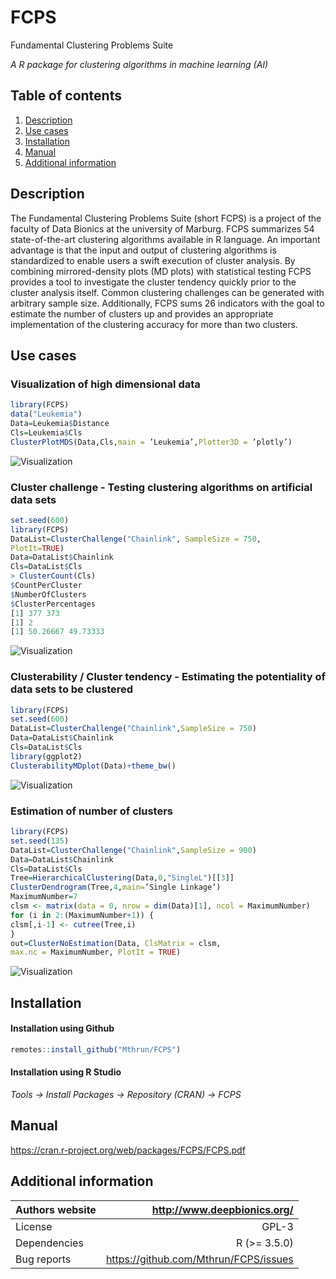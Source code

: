 # FCPS

Fundamental Clustering Problems Suite

*A R package for clustering algorithms in machine learning (AI)*

## Table of contents



1. [Description](#description)
2. [Use cases](#use-cases)
3. [Installation](#installation)
4. [Manual](#manual)
5. [Additional information](#additional-information)

## Description

The Fundamental Clustering Problems Suite (short FCPS) is a project of the faculty of Data Bionics at the university of Marburg.
FCPS summarizes 54 state-of-the-art clustering algorithms available in R language. An important advantage is that the input
and output of clustering algorithms is standardized to enable users a swift execution of cluster analysis. By combining
mirrored-density plots (MD plots) with statistical testing FCPS provides a tool to investigate the cluster tendency quickly
prior to the cluster analysis itself. Common clustering challenges can be generated with arbitrary sample size. Additionally,
FCPS sums 26 indicators with the goal to estimate the number of clusters up and provides an appropriate implementation of the 
clustering accuracy for more than two clusters.


## Use cases

### Visualization of high dimensional data

```R
library(FCPS)
data("Leukemia")
Data=Leukemia$Distance
Cls=Leukemia$Cls
ClusterPlotMDS(Data,Cls,main = ’Leukemia’,Plotter3D = ’plotly’)
```

![Visualization](https://user-images.githubusercontent.com/31764814/85057630-4ee98800-b1a1-11ea-8c5c-3adf0ad7b1e5.png)


### Cluster challenge - Testing clustering algorithms on artificial data sets

```R
set.seed(600)
library(FCPS)
DataList=ClusterChallenge("Chainlink", SampleSize = 750,
PlotIt=TRUE)
Data=DataList$Chainlink
Cls=DataList$Cls
> ClusterCount(Cls)
$CountPerCluster
$NumberOfClusters
$ClusterPercentages
[1] 377 373
[1] 2
[1] 50.26667 49.73333
```
![Visualization](https://user-images.githubusercontent.com/31764814/85043227-68cca000-b18c-11ea-822a-528f55227025.png)


### Clusterability / Cluster tendency - Estimating the potentiality of data sets to be clustered

```R
library(FCPS)
set.seed(600)
DataList=ClusterChallenge("Chainlink",SampleSize = 750)
Data=DataList$Chainlink
Cls=DataList$Cls
library(ggplot2)
ClusterabilityMDplot(Data)+theme_bw()
```

![Visualization](https://user-images.githubusercontent.com/31764814/85043244-6f5b1780-b18c-11ea-96d2-3f0d8ccc400d.png)


### Estimation of number of clusters

```R
library(FCPS)
set.seed(135)
DataList=ClusterChallenge("Chainlink",SampleSize = 900)
Data=DataList$Chainlink
Cls=DataList$Cls
Tree=HierarchicalClustering(Data,0,"SingleL")[[3]]
ClusterDendrogram(Tree,4,main=’Single Linkage’)
MaximumNumber=7
clsm <- matrix(data = 0, nrow = dim(Data)[1], ncol = MaximumNumber)
for (i in 2:(MaximumNumber+1)) {
clsm[,i-1] <- cutree(Tree,i)
}
out=ClusterNoEstimation(Data, ClsMatrix = clsm,
max.nc = MaximumNumber, PlotIt = TRUE)
```

![Visualization](https://user-images.githubusercontent.com/31764814/85057641-5446d280-b1a1-11ea-8f50-4b9760d4eb5f.png)


## Installation

#### Installation using Github


```R
remotes::install_github("Mthrun/FCPS")
```

#### Installation using R Studio

*Tools -> Install Packages -> Repository (CRAN) -> FCPS*


## Manual

https://cran.r-project.org/web/packages/FCPS/FCPS.pdf

## Additional information

| Authors website  | http://www.deepbionics.org/           |
| ---------------- |--------------------------------------:|
| License          | GPL-3                                 |
| Dependencies     | R (>= 3.5.0)                          |
| Bug reports      | https://github.com/Mthrun/FCPS/issues |
